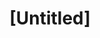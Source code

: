 ---
pid: MX82
title: "[Untitled]"
location_transcription: 
zipcode: 
outside_phl: 
neighborhood: 
age: '7'
age_range: 6-13
instagram: 
image_file_name: MX_82.jpg
proposal_transcription: 
topic: Love
topic_summary: '0'
type: Other No Form
keywords_other: 
credit: Emerald
image_labels: Heart
twitter: 
facebook: 
permalink: "/monuments/mx82/"
layout: item-page
---